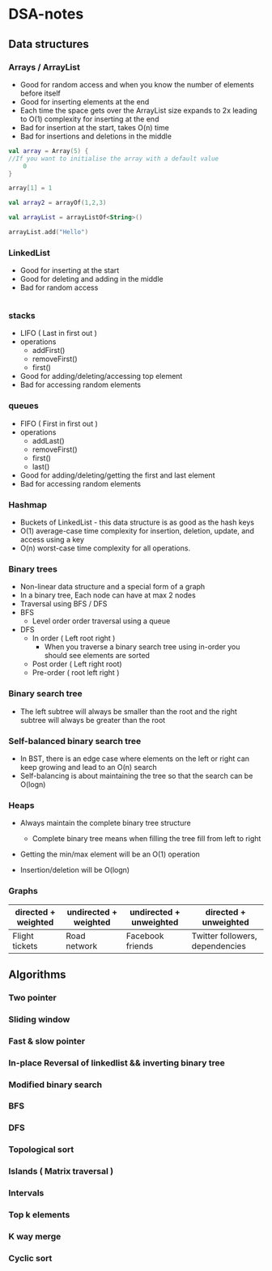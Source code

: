 # DSA-notes

## Data structures 

### Arrays / ArrayList

- Good for random access and when you know the number of elements before itself
- Good for inserting elements at the end
- Each time the space gets over the ArrayList size expands to 2x leading to O(1) complexity for inserting at the end
- Bad for insertion at the start, takes O(n) time
- Bad for insertions and deletions in the middle

```kotlin
val array = Array(5) {
//If you want to initialise the array with a default value
    0
}

array[1] = 1

val array2 = arrayOf(1,2,3)

val arrayList = arrayListOf<String>()

arrayList.add("Hello")

```



### LinkedList 

- Good for inserting at the start
- Good for deleting and adding in the middle
- Bad for random access

```kotlin

```

### stacks 

- LIFO ( Last in first out )
- operations
   - addFirst()
   - removeFirst()
   - first() 
- Good for adding/deleting/accessing top element
- Bad for accessing random elements

### queues 

- FIFO ( First in first out )
- operations
  - addLast()
  - removeFirst()
  - first()
  - last()
- Good for adding/deleting/getting the first and last element
- Bad for accessing random elements

### Hashmap 

- Buckets of LinkedList - this data structure is as good as the hash keys
- O(1) average-case time complexity for insertion, deletion, update, and access using a key
- O(n) worst-case time complexity for all operations.

### Binary trees 

- Non-linear data structure and a special form of a graph
- In a binary tree, Each node can have at max 2 nodes
- Traversal using BFS / DFS
- BFS
  - Level order order traversal using a queue
- DFS
  - In order ( Left root right )
    - When you traverse a binary search tree using in-order you should see elements are sorted
  - Post order ( Left right root)
  - Pre-order ( root left right ) 

### Binary search tree

- The left subtree will always be smaller than the root and the right subtree will always be greater than the root

### Self-balanced binary search tree

- In BST, there is an edge case where elements on the left or right can keep growing and lead to an O(n) search
- Self-balancing is about maintaining the tree so that the search can be O(logn) 

### Heaps 

- Always maintain the complete binary tree structure
  - Complete binary tree means when filling the tree fill from left to right
    
- Getting the min/max element will be an O(1) operation
- Insertion/deletion will be O(logn)

### Graphs 

| directed + weighted | undirected + weighted | undirected + unweighted | directed + unweighted | 
| ------------------- | --------------------- | ----------------------- | --------------------- |
| Flight tickets      | Road network          | Facebook friends        | Twitter followers, dependencies  |


## Algorithms 

### Two pointer 

### Sliding window 

### Fast & slow pointer

### In-place Reversal of linkedlist && inverting binary tree

### Modified binary search 

### BFS 

### DFS 

### Topological sort 

### Islands ( Matrix traversal ) 

### Intervals 

### Top k elements 

### K way merge 

### Cyclic sort
